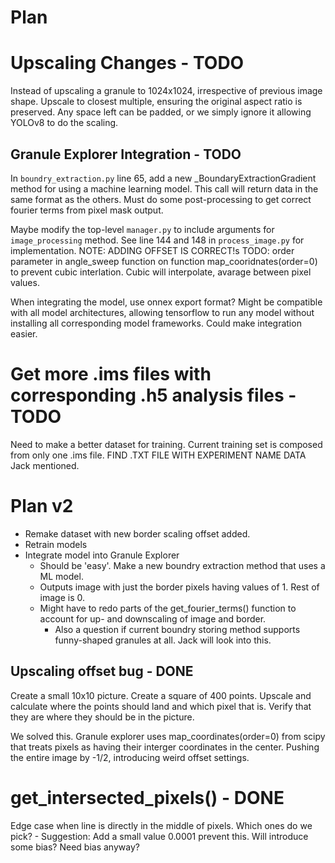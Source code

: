 # Plan

# Upscaling Changes - TODO
Instead of upscaling a granule to 1024x1024, irrespective of previous image shape. Upscale to closest multiple, ensuring the original aspect ratio is preserved.
Any space left can be padded, or we simply ignore it allowing YOLOv8 to do the scaling.

## Granule Explorer Integration - TODO

In `boundry_extraction.py` line 65, add a new _BoundaryExtractionGradient method for using a machine learning model.
This call will return data in the same format as the others. 
Must do some post-processing to get correct fourier terms from pixel mask output.

Maybe modify the top-level `manager.py` to include arguments for `image_processing` method. See line 144 and 148 in `process_image.py` for implementation.
NOTE: ADDING OFFSET IS CORRECT!s
TODO: order parameter in angle_sweep function on function map_cooridnates(order=0) to prevent cubic interlation. Cubic will interpolate, avarage between pixel values.

When integrating the model, use onnex export format? Might be compatible with all model architectures, allowing tensorflow to run any model without installing all corresponding model frameworks. Could make integration easier.

# Get more .ims files with corresponding .h5 analysis files - TODO
Need to make a better dataset for training. Current training set is composed from only one .ims file. FIND .TXT FILE WITH EXPERIMENT NAME DATA Jack mentioned.

# Plan v2

* Remake dataset with new border scaling offset added.
* Retrain models
* Integrate model into Granule Explorer
    * Should be 'easy'. Make a new boundry extraction method that uses a ML model. 
    * Outputs image with just the border pixels having values of 1. Rest of image is 0.
    * Might have to redo parts of the get_fourier_terms() function to account for up- and downscaling of image and border.
        * Also a question if current boundry storing method supports funny-shaped granules at all. Jack will look into this.


## Upscaling offset bug - DONE
Create a small 10x10 picture. Create a square of 400 points. Upscale and calculate where the points should land and which pixel that is.
Verify that they are where they should be in the picture.

We solved this. Granule explorer uses map_coordinates(order=0) from scipy that treats pixels as having their interger coordinates in the center. Pushing the entire image by -1/2, introducing weird offset settings.

# get_intersected_pixels() - DONE
Edge case when line is directly in the middle of pixels. Which ones do we pick? 
    - Suggestion: Add a small value 0.0001 prevent this. Will introduce some bias? Need bias anyway?
